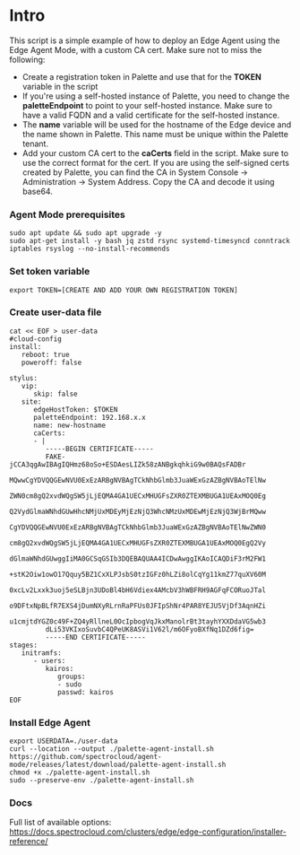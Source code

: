 # Intro
This script is a simple example of how to deploy an Edge Agent using the Edge Agent Mode, with a custom CA cert. Make sure not to miss the following: 

- Create a registration token in Palette and use that for the **TOKEN** variable in the script
- If you're using a self-hosted instance of Palette, you need to change the **paletteEndpoint** to point to your self-hosted instance. Make sure to have a valid FQDN and a valid certificate for the self-hosted instance. 
- The **name** variable will be used for the hostname of the Edge device and the name shown in Palette. This name must be unique within the Palette tenant.
- Add your custom CA cert to the **caCerts** field in the script. Make sure to use the correct format for the cert. If you are using the self-signed certs created by Palette, you can find the CA in System Console -> Administration -> System Address. Copy the CA and decode it using base64. 

### Agent Mode prerequisites
  
```
sudo apt update && sudo apt upgrade -y
sudo apt-get install -y bash jq zstd rsync systemd-timesyncd conntrack iptables rsyslog --no-install-recommends
```

### Set token variable
```
export TOKEN=[CREATE AND ADD YOUR OWN REGISTRATION TOKEN]
```

### Create user-data file
```
cat << EOF > user-data
#cloud-config
install:
   reboot: true
   poweroff: false

stylus:
   vip:
      skip: false
   site:
      edgeHostToken: $TOKEN
      paletteEndpoint: 192.168.x.x
      name: new-hostname
      caCerts:
      - |
         -----BEGIN CERTIFICATE-----
         FAKE-jCCA3qgAwIBAgIQHmz68oSo+ESDAesLIZk58zANBgkqhkiG9w0BAQsFADBr
         MQwwCgYDVQQGEwNVU0ExEzARBgNVBAgTCkNhbGlmb3JuaWExGzAZBgNVBAoTElNw
         ZWN0cm8gQ2xvdWQgSW5jLjEQMA4GA1UECxMHUGFsZXR0ZTEXMBUGA1UEAxMOQ0Eg
         Q2VydGlmaWNhdGUwHhcNMjUxMDEyMjEzNjQ3WhcNMzUxMDEwMjEzNjQ3WjBrMQww
         CgYDVQQGEwNVU0ExEzARBgNVBAgTCkNhbGlmb3JuaWExGzAZBgNVBAoTElNwZWN0
         cm8gQ2xvdWQgSW5jLjEQMA4GA1UECxMHUGFsZXR0ZTEXMBUGA1UEAxMOQ0EgQ2Vy
         dGlmaWNhdGUwggIiMA0GCSqGSIb3DQEBAQUAA4ICDwAwggIKAoICAQDiF3rM2FW1
         +stK2Oiw1owO17Qquy5BZ1CxXLPJsbS0tzIGFz0hLZi8olCqYg11kmZ77quXV60M
         0xcLv2Lxxk3uoj5eSLBjn3UDoBl4bH6Vdiex4AMcbV3hWBFRH9AGFqFCORuoJTal
         o9DFtxNpBLfR7EXS4jDumNXyRLrnRaPFUs0JFIpShNr4PAR8YEJU5VjDf3AqnHZi
         u1cmjtdYGZ0c49F+ZQ4yRllneL0OcIpbogVqJkxManolrBt3tayhYXXDdaVG5wb3
         dLi53VKIxoSuvbC4QPeUK8ASVi1V62l/m6OFyoBXfNq1DZd6fig=
         -----END CERTIFICATE-----
stages:
   initramfs:
      - users:
         kairos:
            groups:
            - sudo
            passwd: kairos
EOF
```

### Install Edge Agent
```
export USERDATA=./user-data
curl --location --output ./palette-agent-install.sh https://github.com/spectrocloud/agent-mode/releases/latest/download/palette-agent-install.sh
chmod +x ./palette-agent-install.sh
sudo --preserve-env ./palette-agent-install.sh
```

### Docs
Full list of available options: https://docs.spectrocloud.com/clusters/edge/edge-configuration/installer-reference/